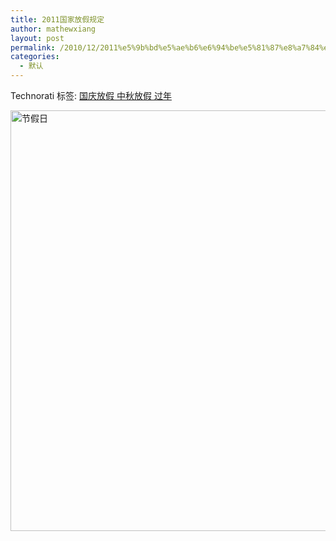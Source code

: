```yaml
---
title: 2011国家放假规定
author: mathewxiang
layout: post
permalink: /2010/12/2011%e5%9b%bd%e5%ae%b6%e6%94%be%e5%81%87%e8%a7%84%e5%ae%9a/
categories:
  - 默认
---
```

<div style="padding-bottom: 0px; margin: 0px; padding-left: 0px; padding-right: 0px; display: inline; float: none; padding-top: 0px" id="scid:0767317B-992E-4b12-91E0-4F059A8CECA8:4053d714-5d8c-46c0-ad60-fa5ce9bf143e" class="wlWriterEditableSmartContent">
  Technorati 标签: <a href="http://technorati.com/tags/%e5%9b%bd%e5%ba%86%e6%94%be%e5%81%87+%e4%b8%ad%e7%a7%8b%e6%94%be%e5%81%87+%e8%bf%87%e5%b9%b4" rel="tag">国庆放假 中秋放假 过年</a>
</div>

[<img style="border-bottom: 0px; border-left: 0px; display: inline; border-top: 0px; border-right: 0px" title="节假日" border="0" alt="节假日" src="http://images.cnblogs.com/cnblogs_com/mathewxiang/201012/201012130952218308.jpg" width="1154" height="673" />][1]

 [1]: http://images.cnblogs.com/cnblogs_com/mathewxiang/201012/201012130952144607.jpg